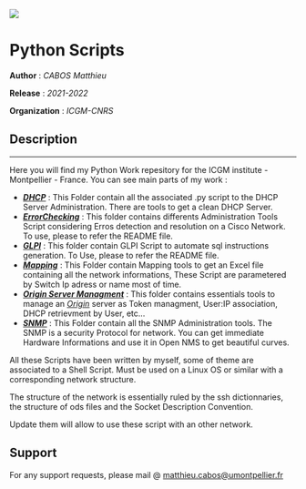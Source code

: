 ![](https://spinati.com/wp-content/uploads/2015/03/logo-cnrs.png)

# Python Scripts

**Author**  : *CABOS Matthieu*

**Release** : *2021-2022*

**Organization** : *ICGM-CNRS*   


## Description
______________________________________________________________________________________________________

Here you will find my Python Work repesitory for the ICGM institute - Montpellier - France.
You can see main parts of my work :

  * **[*DHCP*](https://github.com/matthieucabos/ICGM-CNRS/tree/main/DHCP)** : This Folder contain all the associated .py script to the DHCP Server Administration. There are tools to get a clean DHCP Server.
 * **[*ErrorChecking*](https://github.com/matthieucabos/ICGM-CNRS/tree/main/ErrorChecking)** : This folder contains differents Administration Tools Script considering Erros detection and resolution on a Cisco Network. To use, please to refer the README file.
 * **[*GLPI*](https://github.com/matthieucabos/ICGM-CNRS/tree/main/GLPI)** : This folder contain GLPI Script to automate sql instructions generation. To Use, please to refer the README file.
 * **[*Mapping*](https://github.com/matthieucabos/ICGM-CNRS/tree/main/Mapping)** : This Folder contain Mapping tools to get an Excel file containing all the network informations, These Script are parametered by Switch Ip adress or name most of time.
 * **[*Origin Server Managment*](https://github.com/matthieucabos/ICGM-CNRS/tree/main/Origin%20Server)** : This folder contains essentials tools to manage an [*Origin*](https://ritme.com/software/origin/) server as Token managment, User:IP association, DHCP retrievment by User, etc...
  * **[*SNMP*](https://github.com/matthieucabos/ICGM-CNRS/tree/main/SNMP)** : This Folder contain all the SNMP Administration tools. The SNMP is a security Protocol for network. You can get immediate Hardware Informations and use it in Open NMS to get beautiful curves.

All these Scripts have been written by myself, some of theme are associated to a Shell Script. Must be used on a Linux OS or similar with a corresponding network structure.

The structure of the network is essentially ruled by the ssh dictionnaries, the structure of ods files and the Socket Description Convention. 

Update them will allow to use these script with an other network.

## Support

For any support requests, please mail @ matthieu.cabos@umontpellier.fr

